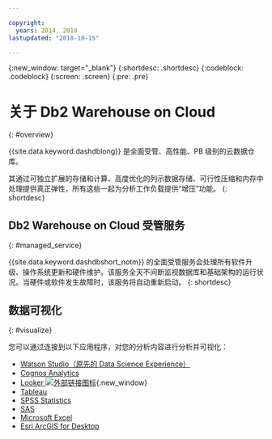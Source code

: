 ```yaml
---

copyright:
  years: 2014, 2018
lastupdated: "2018-10-15"

---
```


<!-- Attribute definitions --> 
{:new_window: target="_blank"}
{:shortdesc: .shortdesc}
{:codeblock: .codeblock}
{:screen: .screen}
{:pre: .pre}

# 关于 Db2 Warehouse on Cloud
{: #overview}

{{site.data.keyword.dashdblong}} 是全面受管、高性能、PB 级别的云数据仓库。

其通过可独立扩展的存储和计算、高度优化的列示数据存储、可行性压缩和内存中处理提供真正弹性，所有这些一起为分析工作负载提供“增压”功能。
{: shortdesc}

## Db2 Warehouse on Cloud 受管服务
{: #managed_service}

{{site.data.keyword.dashdbshort_notm}} 的全面受管服务会处理所有软件升级、操作系统更新和硬件维护。该服务全天不间断监视数据库和基础架构的运行状况。当硬件或软件发生故障时，该服务将自动重新启动。
{: shortdesc}

<!-- ## Provisioning of Db2 Warehouse on Cloud
{: #whse_provision}

The {{site.data.keyword.dashdbshort_notm}} database can be provisioned on {{site.data.keyword.BluSoftlayer_full}} and for AWS.
{: shortdesc}

If you want to have the data warehouse provisioned for AWS, select the **MPP Small for AWS** plan. -->

## 数据可视化
{: #visualize}

您可以通过连接到以下应用程序，对您的分析内容进行分析并可视化：

- [Watson Studio（原先的 Data Science Experience）](connecting/data_sci.html#watson_studio)
- [Cognos Analytics](connecting/vis_bi.html#cognos)
- [Looker ![外部链接图标](../../icons/launch-glyph.svg "外部链接图标")](https://docs.looker.com/setup-and-management/connecting-to-db){:new_window}
- [Tableau](connecting/vis_bi.html#tableau)
- [SPSS Statistics](connecting/data_sci.html#spss_stats)
- [SAS](connecting/data_sci.html#sas)
- [Microsoft Excel](connecting/vis_bi.html#excel)
- [Esri ArcGIS for Desktop](connecting/vis_bi.html#esri_arcgis)



